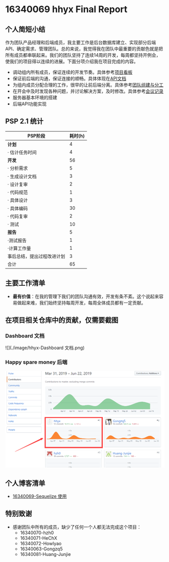 # 16340069 hhyx Final Report

## 个人简短小结
作为团队产品经理和后端成员，我主要工作是后台数据库建立、实现部分后端API、确定需求、管理团队。总的来说，我觉得我在团队中最重要的贡献色就是把所有成员都串联起来。我们的团队坚持了连续14周的开发，每周都坚持开例会，使我们的项目得以连续的进展。下面分项介绍我在项目完成的内容。
- 调动组内所有成员，保证连续的开发节奏。具体参考[项目看板](https://github.com/hhhghh/Dashboard/projects?query=is%3Aclosed)
- 保证前后端的沟通，保证连接的顺畅。具体体现在[API文档](https://hhhghh.github.io/API-document/public)
- 为组内成员分配合理的工作，很早的让前后端分离。具体参考[团队组建与分工](https://hhhghh.github.io/Dashboard/02-Team-profile)
- 在开会中及时发现各种问题，并讨论解决方案，及时修改。具体参考[会议记录](https://hhhghh.github.io/Dashboard/X1-inception-meeting)
- 服务器基本环境的搭建
- 后端API功能实现

## PSP 2.1 统计

| PSP阶段| 	耗时(h)|
| --- | --- |
| **计划**	|4|
|· 估计任务时间|	4|
|**开发**| 56 |
|· 分析需求|	5|
|· 生成设计文档|3|
|· 设计复审	|2|
|· 代码规范| 1 |
|· 具体设计| 3 |
|· 具体编码	|30|
|· 代码复审	| 2       |
|· 测试	|10|
|**报告**|	5|
|·测试报告|	1|
|·计算工作量	|1|
|事后总结，提出过程改进计划	|3|
|合计	|65|

## 主要工作清单
  - **最有价值**：在我的管理下我们的团队沟通有效，开发有条不紊。这个说起来容易做起来难，我们始终坚持每周开发，每周全体成员都有一定贡献。


## 在项目相关仓库中的贡献，仅需要截图

### Dashboard 文档
![](./image/hhyx-Dashboard 文档.png)
### Happy spare money 后端

![](./image/hhyx-后端.png)


## 个人博客清单

- [16340069-Sequelize 使用](https://blog.csdn.net/qq_36159989/article/details/93380959)

## 特别致谢

  - 感谢团队中所有的成员，缺少了任何一个人都无法完成这个项目：
	- 16340070-hzh0
	- 16340071-HeChX
	- 16340072-Howlyao
	- 16340063-Gongzq5
	- 16340081-Huang-Junjie

